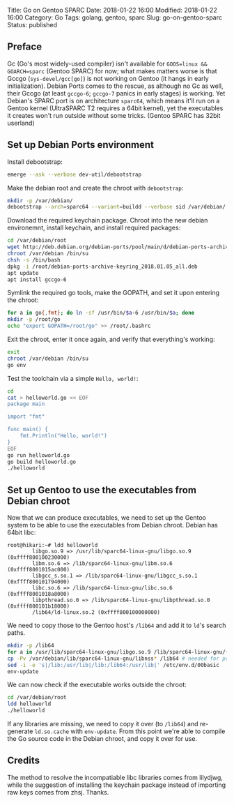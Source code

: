Title: Go on Gentoo SPARC
Date: 2018-01-22 16:00
Modified: 2018-01-22 16:00
Category: Go
Tags: golang, gentoo, sparc
Slug: go-on-gentoo-sparc
Status: published

## Preface

Gc (Go's most widely-used compiler) isn't available for `GOOS=linux && GOARCH=sparc`
(Gentoo SPARC) for now; what makes matters worse is that Gccgo (`sys-devel/gcc[go]`)
is not working on Gentoo (it hangs in early initialization). Debian Ports comes to
the rescue, as although no Gc as well, their Gccgo (at least `gccgo-6`; `gccgo-7` panics
in early stages) is working. Yet Debian's SPARC port is on architecture `sparc64`, which
means it'll run on a Gentoo kernel (UltraSPARC T2 requires a 64bit kernel), yet the
executables it creates won't run outside without some tricks. (Gentoo SPARC has 32bit userland)

## Set up Debian Ports environment

Install debootstrap:

```bash
emerge --ask --verbose dev-util/debootstrap
```

Make the debian root and create the chroot with `debootstrap`:

```bash
mkdir -p /var/debian/
debootstrap --arch=sparc64 --variant=buildd --verbose sid /var/debian/ https://deb.debian.org/debian-ports
```

Download the required keychain package. Chroot into the new debian environemnt, install keychain, and install required packages:

```bash
cd /var/debian/root
wget http://deb.debian.org/debian-ports/pool/main/d/debian-ports-archive-keyring/debian-ports-archive-keyring_2018.01.05_all.deb
chroot /var/debian /bin/su
chsh -s /bin/bash
dpkg -i /root/debian-ports-archive-keyring_2018.01.05_all.deb
apt update
apt install gccgo-6
```

Symlink the required go tools, make the GOPATH, and set it upon entering the chroot:

```bash
for a in go{,fmt}; do ln -sf /usr/bin/$a-6 /usr/bin/$a; done
mkdir -p /root/go
echo "export GOPATH=/root/go" >> /root/.bashrc
```

Exit the chroot, enter it once again, and verify that everything's working:

```bash
exit
chroot /var/debian /bin/su
go env
```

Test the toolchain via a simple `Hello, world!`:

```bash
cd
cat > helloworld.go << EOF
package main

import "fmt"

func main() {
    fmt.Println("Hello, world!")
}
EOF
go run helloworld.go
go build helloworld.go
./helloworld
```

## Set up Gentoo to use the executables from Debian chroot

Now that we can produce executables, we need to set up the Gentoo system to be
able to use the executables from Debian chroot. Debian has 64bit libc:

```plain
root@hikari:~# ldd helloworld
        libgo.so.9 => /usr/lib/sparc64-linux-gnu/libgo.so.9 (0xffff800100230000)
        libm.so.6 => /lib/sparc64-linux-gnu/libm.so.6 (0xffff8001015ac000)
        libgcc_s.so.1 => /lib/sparc64-linux-gnu/libgcc_s.so.1 (0xffff800101794000)
        libc.so.6 => /lib/sparc64-linux-gnu/libc.so.6 (0xffff8001018a8000)
        libpthread.so.0 => /lib/sparc64-linux-gnu/libpthread.so.0 (0xffff800101b18000)
        /lib64/ld-linux.so.2 (0xffff800100000000)
```

We need to copy those to the Gentoo host's `/lib64` and add it to `ld`'s search paths.

```bash
mkdir -p /lib64
for a in /usr/lib/sparc64-linux-gnu/libgo.so.9 /lib/sparc64-linux-gnu/{libm.so.6,libgcc_s.so.1,libc.so.6.libpthread.so.0} /lib64/ld-linux.so.2; do cp -Lv /var/debian$a /lib64/$(basename $a); done
cp -Pv /var/debian/lib/sparc64-linux-gnu/libnss* /lib64 # needed for proper user / dns support
sed -i -e 's|/lib:/usr/lib|/lib:/lib64:/usr/lib|' /etc/env.d/00basic
env-update
```

We can now check if the executable works outside the chroot:

```bash
cd /var/debian/root
ldd helloworld
./helloworld
```

If any libraries are missing, we need to copy it over (to `/lib64`) and re-generate
`ld.so.cache` with `env-update`. From this point we're able to compile the Go source code in
the Debian chroot, and copy it over for use.

## Credits

The method to resolve the incompatiable libc libraries comes from lilydjwg, while the suggestion
of installing the keychain package instead of importing raw keys comes from zhsj. Thanks.
